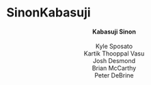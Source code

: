 # SinonKabasuji
<center><b>Kabasuji Sinon</b><center><br />
Kyle Sposato <br />
Kartik Thooppal Vasu <br />
Josh Desmond <br />
Brian McCarthy <br />
Peter DeBrine <br />

